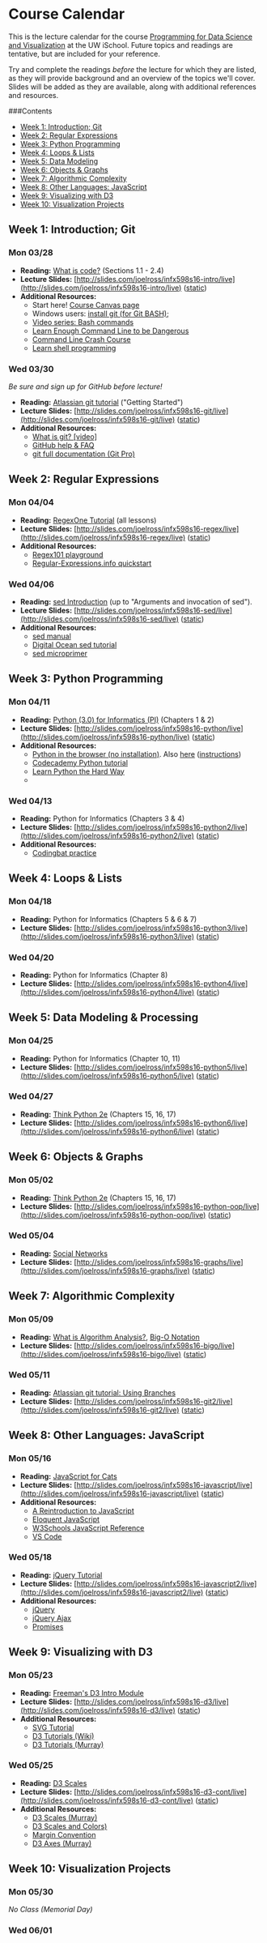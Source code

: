 # Course Calendar
This is the lecture calendar for the course [Programming for Data Science and Visualization](https://canvas.uw.edu/courses/1041440) at the UW iSchool. Future topics and readings are tentative, but are included for your reference.

Try and complete the readings _before_ the lecture for which they are listed, as they will provide background and an overview of the topics we'll cover. Slides will be added as they are available, along with additional references and resources.

<!-- doctoc README.md --github --maxlevel 2 --title '###Contents' -->
<!-- START doctoc generated TOC please keep comment here to allow auto update -->
<!-- DON'T EDIT THIS SECTION, INSTEAD RE-RUN doctoc TO UPDATE -->
###Contents

- [Week 1: Introduction; Git](#week-1-introduction-git)
- [Week 2: Regular Expressions](#week-2-regular-expressions)
- [Week 3: Python Programming](#week-3-python-programming)
- [Week 4: Loops & Lists](#week-4-loops-&-lists)
- [Week 5: Data Modeling](#week-5-data-modeling)
- [Week 6: Objects & Graphs](#week-6-objects-&-graphs)
- [Week 7: Algorithmic Complexity](#week-7-algorithmic-complexity)
- [Week 8: Other Languages: JavaScript](#week-8-other-languages-javascript)
- [Week 9: Visualizing with D3](#week-9-visualizing-with-d3)
- [Week 10: Visualization Projects](#week-10-visualization-projects)

<!-- END doctoc generated TOC please keep comment here to allow auto update -->


## Week 1: Introduction; Git

### Mon 03/28
- **Reading:**
    [What is code?](http://www.bloomberg.com/graphics/2015-paul-ford-what-is-code/) (Sections 1.1 - 2.4)
- **Lecture Slides:**
    [http://slides.com/joelross/infx598s16-intro/live](http://slides.com/joelross/infx598s16-intro/live) ([static](http://slides.com/joelross/infx598s16-intro/))
- **Additional Resources:**
    - Start here! [Course Canvas page](https://canvas.uw.edu/courses/1041440)
    - Windows users: [install git (for Git BASH)](https://git-for-windows.github.io/);
    - [Video series: Bash commands](https://www.youtube.com/watch?v=sqYUYHn-HKg&list=PLCAF7D691FFA25555)
    - [Learn Enough Command Line to be Dangerous](https://www.learnenough.com/command-line-tutorial)
    - [Command Line Crash Course](http://cli.learncodethehardway.org/book/)
    - [Learn shell programming](http://www.learnshell.org/)


### Wed 03/30
_Be sure and sign up for GitHub before lecture!_

- **Reading:**
    [Atlassian git tutorial](https://www.atlassian.com/git/tutorials/what-is-version-control) ("Getting Started")
- **Lecture Slides:**
    [http://slides.com/joelross/infx598s16-git/live](http://slides.com/joelross/infx598s16-git/live) ([static](http://slides.com/joelross/infx598s16-git/))
- **Additional Resources:**
    - [What is git? [video]](https://git-scm.com/videos)
    - [GitHub help & FAQ](https://help.github.com/)
    - [git full documentation (Git Pro)](https://git-scm.com/book/en/v2)


## Week 2: Regular Expressions
### Mon 04/04
- **Reading:** [RegexOne Tutorial](http://regexone.com/lesson/introduction_abcs) (all lessons)
- **Lecture Slides:**
    [http://slides.com/joelross/infx598s16-regex/live](http://slides.com/joelross/infx598s16-regex/live) ([static](http://slides.com/joelross/infx598s16-regex/))
- **Additional Resources:**
    - [Regex101 playground](https://regex101.com/#python)
    - [Regular-Expressions.info quickstart](http://www.regular-expressions.info/quickstart.html)


### Wed 04/06
- **Reading:** [sed Introduction](http://www.grymoire.com/Unix/Sed.html) (up to "Arguments and invocation of sed").
- **Lecture Slides:**
    [http://slides.com/joelross/infx598s16-sed/live](http://slides.com/joelross/infx598s16-sed/live) ([static](http://slides.com/joelross/infx598s16-sed/))
- **Additional Resources:**
    - [sed manual](https://www.gnu.org/software/sed/manual/sed.html)
    - [Digital Ocean sed tutorial](https://www.digitalocean.com/community/tutorials/the-basics-of-using-the-sed-stream-editor-to-manipulate-text-in-linux)
    - [sed microprimer](http://tldp.org/LDP/abs/html/x23170.html)


## Week 3: Python Programming
### Mon 04/11
- **Reading:** [Python (3.0) for Informatics (PI)](http://do1.dr-chuck.com/pythonlearn/EN_us/pythonlearn.pdf) (Chapters 1 & 2)
- **Lecture Slides:** [http://slides.com/joelross/infx598s16-python/live](http://slides.com/joelross/infx598s16-python/live) ([static](http://slides.com/joelross/infx598s16-python/))
- **Additional Resources:**
    - [Python in the browser (no installation)](http://www.skulpt.org/). Also [here](https://www.pythonanywhere.com/try-ipython/) ([instructions](http://www.allendowney.com/wp/books/think-python-2e/))
    - [Codecademy Python tutorial](https://www.codecademy.com/learn/python)
    - [Learn Python the Hard Way](http://learnpythonthehardway.org/book/)
    - 

### Wed 04/13
- **Reading:** Python for Informatics (Chapters 3 & 4)
- **Lecture Slides:** [http://slides.com/joelross/infx598s16-python2/live](http://slides.com/joelross/infx598s16-python2/live) ([static](http://slides.com/joelross/infx598s16-python2/))
- **Additional Resources:**
    - [Codingbat practice](http://codingbat.com/python)


## Week 4: Loops & Lists
### Mon 04/18
- **Reading:** Python for Informatics (Chapters 5 & 6 & 7)
- **Lecture Slides:** [http://slides.com/joelross/infx598s16-python3/live](http://slides.com/joelross/infx598s16-python3/live) ([static](http://slides.com/joelross/infx598s16-python3/))



### Wed 04/20
- **Reading:** Python for Informatics (Chapter 8)
- **Lecture Slides:** [http://slides.com/joelross/infx598s16-python4/live](http://slides.com/joelross/infx598s16-python4/live) ([static](http://slides.com/joelross/infx598s16-python4/))



## Week 5: Data Modeling & Processing
### Mon 04/25
- **Reading:** Python for Informatics (Chapter 10, 11)
- **Lecture Slides:** [http://slides.com/joelross/infx598s16-python5/live](http://slides.com/joelross/infx598s16-python5/live) ([static](http://slides.com/joelross/infx598s16-python5/))


### Wed 04/27
- **Reading:** [Think Python 2e](http://greenteapress.com/wp/think-python-2e/) (Chapters 15, 16, 17)
- **Lecture Slides:** [http://slides.com/joelross/infx598s16-python6/live](http://slides.com/joelross/infx598s16-python6/live) ([static](http://slides.com/joelross/infx598s16-python6/))



## Week 6: Objects & Graphs
### Mon 05/02
- **Reading:** [Think Python 2e](http://greenteapress.com/wp/think-python-2e/) (Chapters 15, 16, 17)
- **Lecture Slides:** [http://slides.com/joelross/infx598s16-python-oop/live](http://slides.com/joelross/infx598s16-python-oop/live) ([static](http://slides.com/joelross/infx598s16-python-oop/))


### Wed 05/04
- **Reading:** [Social Networks](http://www-rohan.sdsu.edu/~gawron/python_for_ss/course_core/book_draft/Social_Networks/Social_Networks.html)
- **Lecture Slides:** [http://slides.com/joelross/infx598s16-graphs/live](http://slides.com/joelross/infx598s16-graphs/live) ([static](http://slides.com/joelross/infx598s16-graphs/))


## Week 7: Algorithmic Complexity
### Mon 05/09
- **Reading:** [What is Algorithm Analysis?](http://interactivepython.org/runestone/static/pythonds/AlgorithmAnalysis/WhatIsAlgorithmAnalysis.html), [Big-O Notation](http://interactivepython.org/runestone/static/pythonds/AlgorithmAnalysis/BigONotation.html)
- **Lecture Slides:** [http://slides.com/joelross/infx598s16-bigo/live](http://slides.com/joelross/infx598s16-bigo/live) ([static](http://slides.com/joelross/infx598s16-bigo/))


### Wed 05/11
- **Reading:** [Atlassian git tutorial: Using Branches](https://www.atlassian.com/git/tutorials/using-branches)
- **Lecture Slides:** [http://slides.com/joelross/infx598s16-git2/live](http://slides.com/joelross/infx598s16-git2/live) ([static](http://slides.com/joelross/infx598s16-git2/))


## Week 8: Other Languages: JavaScript
### Mon 05/16
- **Reading:** [JavaScript for Cats](http://jsforcats.com/)
- **Lecture Slides:** [http://slides.com/joelross/infx598s16-javascript/live](http://slides.com/joelross/infx598s16-javascript/live) ([static](http://slides.com/joelross/infx598s16-javascript/))
- **Additional Resources:**
    - [A Reintroduction to JavaScript](https://developer.mozilla.org/en-US/docs/Web/JavaScript/A_re-introduction_to_JavaScript)
    - [Eloquent JavaScript](http://eloquentjavascript.net/)
    - [W3Schools JavaScript Reference](http://www.w3schools.com/jsref/)
    - [VS Code](https://code.visualstudio.com/)


### Wed 05/18
- **Reading:** [jQuery Tutorial](http://www.w3schools.com/jquery/)
- **Lecture Slides:** [http://slides.com/joelross/infx598s16-javascript2/live](http://slides.com/joelross/infx598s16-javascript2/live) ([static](http://slides.com/joelross/infx598s16-javascript2/))
- **Additional Resources:**
    - [jQuery](https://jquery.com/)
    - [jQuery Ajax](http://www.w3schools.com/jquery/jquery_ajax_intro.asp)
    - [Promises](https://davidwalsh.name/write-javascript-promises)


## Week 9: Visualizing with D3
### Mon 05/23
- **Reading:** [Freeman's D3 Intro Module](https://github.com/INFO-474/m7-d3-intro)
- **Lecture Slides:** [http://slides.com/joelross/infx598s16-d3/live](http://slides.com/joelross/infx598s16-d3/live) ([static](http://slides.com/joelross/infx598s16-d3/))
- **Additional Resources:**
	- [SVG Tutorial](http://www.w3schools.com/svg/)
	- [D3 Tutorials (Wiki)](https://github.com/d3/d3/wiki/Tutorials)
	- [D3 Tutorials (Murray)](http://alignedleft.com/tutorials/d3)


### Wed 05/25
- **Reading:** [D3 Scales](https://github.com/INFO-474/m8-scales)
- **Lecture Slides:** [http://slides.com/joelross/infx598s16-d3-cont/live](http://slides.com/joelross/infx598s16-d3-cont/live) ([static](http://slides.com/joelross/infx598s16-d3-cont/))
- **Additional Resources:**
	- [D3 Scales (Murray)](http://alignedleft.com/tutorials/d3/scales)
	- [D3 Scales and Colors)](http://www.jeromecukier.net/blog/2011/08/11/d3-scales-and-color/)
	- [Margin Convention](https://bl.ocks.org/mbostock/3019563)
	- [D3 Axes (Murray)](http://alignedleft.com/tutorials/d3/axes)

## Week 10: Visualization Projects
### Mon 05/30
_No Class (Memorial Day)_

### Wed 06/01
